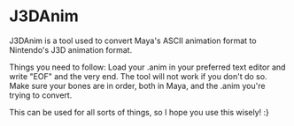 # J3DAnim 

J3DAnim is a tool used to convert Maya's ASCII animation format to Nintendo's J3D animation format.

Things you need to follow:
Load your .anim in your preferred text editor and write "EOF" and the very end. The tool will not work if you don't do so.
Make sure your bones are in order, both in Maya, and the .anim you're trying to convert.

This can be used for all sorts of things, so I hope you use this wisely! :}
